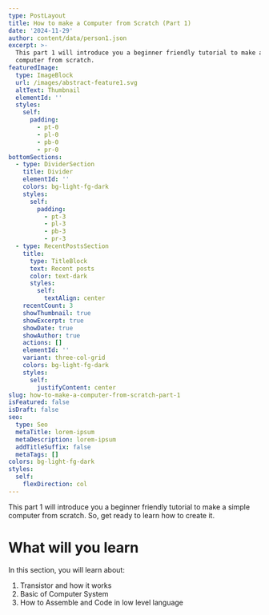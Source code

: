 ```yaml
---
type: PostLayout
title: How to make a Computer from Scratch (Part 1)
date: '2024-11-29'
author: content/data/person1.json
excerpt: >-
  This part 1 will introduce you a beginner friendly tutorial to make a simple
  computer from scratch.
featuredImage:
  type: ImageBlock
  url: /images/abstract-feature1.svg
  altText: Thumbnail
  elementId: ''
  styles:
    self:
      padding:
        - pt-0
        - pl-0
        - pb-0
        - pr-0
bottomSections:
  - type: DividerSection
    title: Divider
    elementId: ''
    colors: bg-light-fg-dark
    styles:
      self:
        padding:
          - pt-3
          - pl-3
          - pb-3
          - pr-3
  - type: RecentPostsSection
    title:
      type: TitleBlock
      text: Recent posts
      color: text-dark
      styles:
        self:
          textAlign: center
    recentCount: 3
    showThumbnail: true
    showExcerpt: true
    showDate: true
    showAuthor: true
    actions: []
    elementId: ''
    variant: three-col-grid
    colors: bg-light-fg-dark
    styles:
      self:
        justifyContent: center
slug: how-to-make-a-computer-from-scratch-part-1
isFeatured: false
isDraft: false
seo:
  type: Seo
  metaTitle: lorem-ipsum
  metaDescription: lorem-ipsum
  addTitleSuffix: false
  metaTags: []
colors: bg-light-fg-dark
styles:
  self:
    flexDirection: col
---
```

This part 1 will introduce you a beginner friendly tutorial to make a simple computer from scratch. So, get ready to learn how to create it.

# What will you learn
In this section, you will learn about:
1. Transistor and how it works
2. Basic of Computer System
3. How to Assemble and Code in low level language